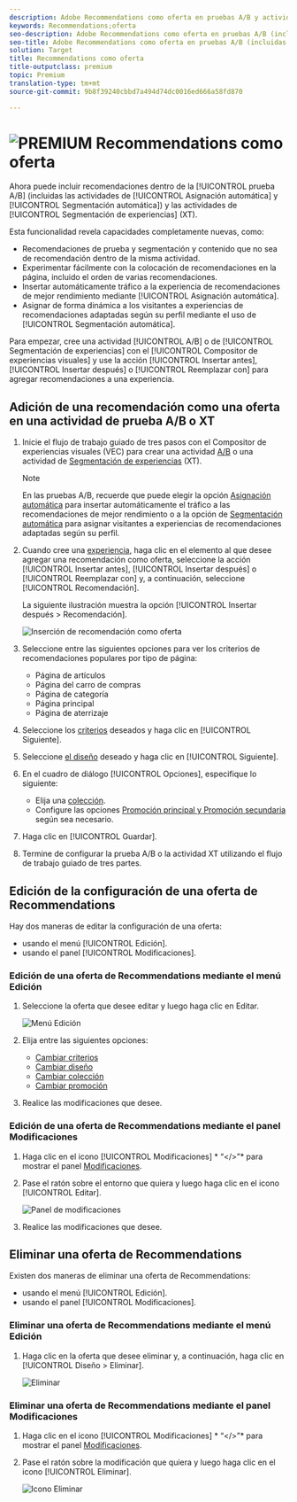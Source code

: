 ```yaml
---
description: Adobe Recommendations como oferta en pruebas A/B y actividades de segmentación de experiencias.
keywords: Recommendations;oferta
seo-description: Adobe Recommendations como oferta en pruebas A/B (incluidas Asignación automática y Segmentación automática) y actividades de segmentación de experiencias (XT)
seo-title: Adobe Recommendations como oferta en pruebas A/B (incluidas Asignación automática y Segmentación automática) y actividades de segmentación de experiencias (XT)
solution: Target
title: Recommendations como oferta
title-outputclass: premium
topic: Premium
translation-type: tm+mt
source-git-commit: 9b8f39240cbbd7a494d74dc0016ed666a58fd870

---
```



# ![PREMIUM](/help/assets/premium.png) Recommendations como oferta

Ahora puede incluir recomendaciones dentro de la [!UICONTROL prueba A/B] (incluidas las actividades de [!UICONTROL Asignación automática] y [!UICONTROL Segmentación automática]) y las actividades de [!UICONTROL Segmentación de experiencias] (XT).

Esta funcionalidad revela capacidades completamente nuevas, como:

* Recomendaciones de prueba y segmentación y contenido que no sea de recomendación dentro de la misma actividad.
* Experimentar fácilmente con la colocación de recomendaciones en la página, incluido el orden de varias recomendaciones.
* Insertar automáticamente tráfico a la experiencia de recomendaciones de mejor rendimiento mediante [!UICONTROL Asignación automática].
* Asignar de forma dinámica a los visitantes a experiencias de recomendaciones adaptadas según su perfil mediante el uso de [!UICONTROL Segmentación automática].

Para empezar, cree una actividad [!UICONTROL A/B] o de [!UICONTROL Segmentación de experiencias] con el [!UICONTROL Compositor de experiencias visuales] y use la acción [!UICONTROL Insertar antes], [!UICONTROL Insertar después] o [!UICONTROL Reemplazar con] para agregar recomendaciones a una experiencia.

## Adición de una recomendación como una oferta en una actividad de prueba A/B o XT

1. Inicie el flujo de trabajo guiado de tres pasos con el Compositor de experiencias visuales (VEC) para crear una actividad [A/B](/help/c-activities/t-test-ab/t-test-create-ab/test-create-ab.md) o una actividad de [Segmentación de experiencias](/help/c-activities/t-experience-target/t-xt-create/xt-create.md) (XT).

   >[!NOTE]
   >
   >En las pruebas A/B, recuerde que puede elegir la opción [Asignación automática](/help/c-activities/automated-traffic-allocation/automated-traffic-allocation.md) para insertar automáticamente el tráfico a las recomendaciones de mejor rendimiento o a la opción de [Segmentación automática](/help/c-activities/auto-target-to-optimize.md) para asignar visitantes a experiencias de recomendaciones adaptadas según su perfil.

1. Cuando cree una [experiencia](/help/c-experiences/c-visual-experience-composer/viztarget-options.md), haga clic en el elemento al que desee agregar una recomendación como oferta, seleccione la acción [!UICONTROL Insertar antes], [!UICONTROL Insertar después] o [!UICONTROL Reemplazar con] y, a continuación, seleccione [!UICONTROL Recomendación].

   La siguiente ilustración muestra la opción [!UICONTROL Insertar después &gt; Recomendación].

   ![Inserción de recomendación como oferta](/help/c-recommendations/assets/replace-after-recommendations.png)

1. Seleccione entre las siguientes opciones para ver los criterios de recomendaciones populares por tipo de página:

   * Página de artículos
   * Página del carro de compras
   * Página de categoría
   * Página principal
   * Página de aterrizaje

1. Seleccione los [criterios](/help/c-recommendations/c-algorithms/algorithms.md) deseados y haga clic en [!UICONTROL Siguiente].
1. Seleccione [el diseño](/help/c-recommendations/c-design-overview/design-overview.md) deseado y haga clic en [!UICONTROL Siguiente].
1. En el cuadro de diálogo [!UICONTROL Opciones], especifique lo siguiente:

   * Elija una [colección](/help/c-recommendations/c-products/collections.md).
   * Configure las opciones [Promoción principal y Promoción secundaria](/help/c-recommendations/t-create-recs-activity/adding-promotions.md) según sea necesario.

1. Haga clic en [!UICONTROL Guardar].
1. Termine de configurar la prueba A/B o la actividad XT utilizando el flujo de trabajo guiado de tres partes.

## Edición de la configuración de una oferta de Recommendations

Hay dos maneras de editar la configuración de una oferta:

* usando el menú [!UICONTROL Edición].
* usando el panel [!UICONTROL Modificaciones].

### Edición de una oferta de Recommendations mediante el menú Edición

1. Seleccione la oferta que desee editar y luego haga clic en Editar.

   ![Menú Edición](/help/c-recommendations/assets/recs-offer-edit.png)

1. Elija entre las siguientes opciones:

   * [Cambiar criterios](/help/c-recommendations/c-algorithms/algorithms.md)
   * [Cambiar diseño](/help/c-recommendations/c-design-overview/design-overview.md)
   * [Cambiar colección](/help/c-recommendations/c-products/collections.md)
   * [Cambiar promoción](/help/c-recommendations/t-create-recs-activity/adding-promotions.md)

1. Realice las modificaciones que desee.

### Edición de una oferta de Recommendations mediante el panel Modificaciones

1. Haga clic en el icono [!UICONTROL Modificaciones] * “&lt;/&gt;”* para mostrar el panel [Modificaciones](/help/c-experiences/c-visual-experience-composer/c-vec-code-editor/vec-code-editor.md).
1. Pase el ratón sobre el entorno que quiera y luego haga clic en el icono [!UICONTROL Editar].

   ![Panel de modificaciones](/help/c-recommendations/assets/recs-offer-modifications.png)

1. Realice las modificaciones que desee.

## Eliminar una oferta de Recommendations

Existen dos maneras de eliminar una oferta de Recommendations:

* usando el menú [!UICONTROL Edición].
* usando el panel [!UICONTROL Modificaciones].

### Eliminar una oferta de Recommendations mediante el menú Edición

1. Haga clic en la oferta que desee eliminar y, a continuación, haga clic en [!UICONTROL Diseño &gt; Eliminar].

   ![Eliminar](/help/c-recommendations/assets/recs-offer-remove.png)

### Eliminar una oferta de Recommendations mediante el panel Modificaciones

1. Haga clic en el icono [!UICONTROL Modificaciones] * “&lt;/&gt;”* para mostrar el panel [Modificaciones](/help/c-experiences/c-visual-experience-composer/c-vec-code-editor/vec-code-editor.md).
1. Pase el ratón sobre la modificación que quiera y luego haga clic en el icono [!UICONTROL Eliminar].

   ![Icono Eliminar](/help/c-recommendations/assets/recs-offer-delete.png)